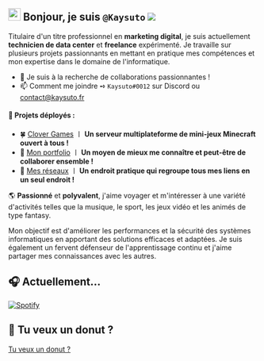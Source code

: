 ## <img src="https://media.giphy.com/media/hvRJCLFzcasrR4ia7z/giphy.gif" width="25px"> Bonjour, je suis `@Kaysuto` ![](https://komarev.com/ghpvc/?username=Kaysuto&color=blue)

Titulaire d'un titre professionnel en **marketing digital**, je suis actuellement **technicien de data center** et **freelance** expérimenté. Je travaille sur plusieurs projets passionnants en mettant en pratique mes compétences et mon expertise dans le domaine de l'informatique.

- 🤝 Je suis à la recherche de collaborations passionnantes !
- 📫 Comment me joindre ➺ `Kaysuto#0012` sur Discord ou contact@kaysuto.fr

#### 🚀 Projets déployés :
- 🍀 [Clover Games](https://www.clovergames.fr) 〡 **Un serveur multiplateforme de mini-jeux Minecraft ouvert à tous !**
-  💼 [Mon portfolio](https://www.kaysuto.fr) 〡 **Un moyen de mieux me connaître et peut-être de collaborer ensemble !**
-  🏹 [Mes réseaux](https://www.solo.to/kaysuto) 〡 **Un endroit pratique qui regroupe tous mes liens en un seul endroit !**

🌎 **Passionné** et **polyvalent**, j'aime voyager et m'intéresser à une variété d'activités telles que la musique, le sport, les jeux vidéo et les animés de type fantasy.

Mon objectif est d'améliorer les performances et la sécurité des systèmes informatiques en apportant des solutions efficaces et adaptées. Je suis également un fervent défenseur de l'apprentissage continu et j'aime partager mes connaissances avec les autres.

## 🎧 Actuellement...
[![Spotify](https://novatorem-git-master-kaysuto.vercel.app/api/spotify)](https://open.spotify.com/user/de9dz1nuhvvv7hto5ue7lghhb)

## 🍩 Tu veux un donut ?

[Tu veux un donut ?](https://user-images.githubusercontent.com/75412305/196014356-4eda6813-bc61-4e9a-8c57-9e271e97af93.mp4)

<!---
This is a ✨ special ✨ repository because its `README.md` (this file) appears on your GitHub profile.
You can click the Preview link to take a look at your changes.
--->
